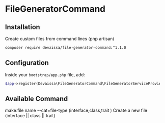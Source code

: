 # FileGeneratorCommand

## Installation

Create custom files from command lines (php artisan)


```sh
composer require devaissa/file-generator-command:^1.1.0
```

## Configuration

Inside your `bootstrap/app.php` file, add:

```php
$app->register(Devaissa\FileGeneratorCommand\FileGeneratorServiceProvider::class);
```

## Available Command


make:file name --cat=file-type (interface,class,trait )            Create a new file (interface || class || trait)


```
